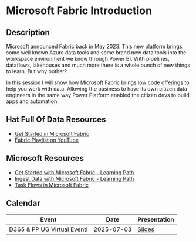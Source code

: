 # Microsoft Fabric Introduction

## Description

Microsoft announced Fabric back in May 2023. This new platform brings some well known Azure data tools and some brand new data tools into the workspace environment we know through Power BI. With pipelines, dataflows, lakehouses and much more there is a whole bunch of new things to learn. But why bother? 

In this session I will show how Microsoft Fabric brings low code offerings to help you work with data. Allowing the business to have its own citizen data engineers in the same way Power Platform enabled the citizen devs to build apps and automation.

## Hat Full Of Data Resources

* [Get Started in Microsoft Fabric](https://hatfullofdata.blog/fabric-create-a-lakehouse/)
* [Fabric Playlist on YouTube](https://www.youtube.com/playlist?list=PLclDw3xU_tI5a9ARwpAAA5TumJzlhMUpw)

## Microsoft Resources

* [Get Started with Microsoft Fabric - Learning Path](https://learn.microsoft.com/en-us/training/paths/get-started-fabric/?wt.mc_id=DX-MVP-5003563)
* [Ingest Data with Microsoft Fabric - Learning Path](https://learn.microsoft.com/en-us/training/paths/ingest-data-with-microsoft-fabric/?wt.mc_id=DX-MVP-5003563)
* [Task Flows in Microsoft Fabric](https://learn.microsoft.com/en-us/fabric/fundamentals/task-flow-overview?wt.mc_id=DX-MVP-5003563)

## Calendar

| Event | Date | Presentation |
| --- | --- | --- |
| D365 & PP UG Virtual Event! | 2025-07-03 |[Slides](<Slides/2025-07-03 D365PPUG UK Virtual Fabric Intro.pdf>) |